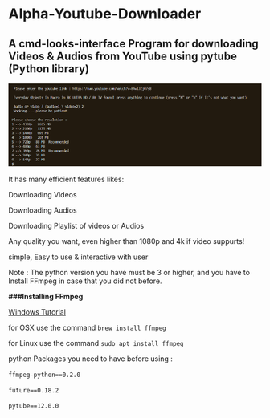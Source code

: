 # Alpha-Youtube-Downloader
## A cmd-looks-interface Program for downloading Videos &amp; Audios from YouTube using pytube (Python library)

![preview image](https://github.com/Yasin1ar/Alpha-Youtube-Downloader/blob/f492c21801db927bb0721e7411beb1cc1e51a0f4/Preview.PNG)


It has many efficient features likes:

Downloading Videos

Downloading Audios

Downloading Playlist of videos or Audios

Any quality you want, even higher than 1080p and 4k if video suppurts!

simple, Easy to use & interactive with user

Note : The python version you have must be 3 or higher, and you have to Install FFmpeg in case that you did not before.

**###Installing FFmpeg**

[Windows Tutorial](https://windowsloop.com/install-ffmpeg-windows-10/)

for OSX use the command ```brew install ffmpeg```

for Linux use the command ```sudo apt install ffmpeg```

python Packages you need to have before using :

`
ffmpeg-python==0.2.0
`

`
future==0.18.2
`

`
pytube==12.0.0
`
